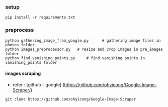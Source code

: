### setup

```
pip install -r requirements.txt
```

### preprocess

```
python gathering_image_from_google.py      # gathering image files in photos folder
python images_preprocessor.py   # resize and crop images in pre_images folder
python find_vanishing_points.py     # find vanishing points in vanishing_points folder

```

#### images scraping

- refer : [github - google] (https://github.com/ohyicong/Google-Image-Scraper/)

```
git clone https://github.com/ohyicong/Google-Image-Scraper
```
